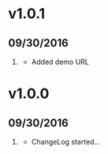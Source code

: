 # v1.0.1
##  09/30/2016

1. [](#new)
    * Added demo URL

# v1.0.0
##  09/30/2016

1. [](#new)
    * ChangeLog started...
